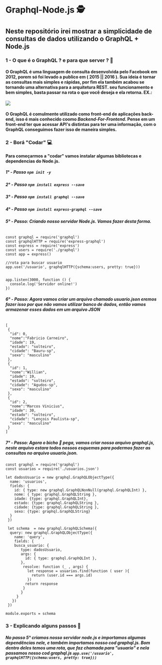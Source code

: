 # Graphql-Node.js 🕵️ 
## Neste repositório irei mostrar a simplicidade de consultas de dados utilizando o GraphQL + Node.js
### 1 - O que é o GraphQL ? e para que server ? 🤷‍
#### O GraphQL é uma linguagem de consulta desenvolvida pelo Facebook em 2012, porem só foi levado a publico em ( 2015 || 2016 ). Sua ideia é tornar as consultas mais simples e rápidas, por fim ela também acabou se tornando uma alternativa para a arquitetura REST. seu funcionamento e bem simples, basta passar na rota o que você deseja e ela retorna. EX.: 
<img src="https://assets.digitalocean.com/ghost/2019/03/graphql-api.gif">

#### O GraphQL é comulmente utilizado como front-end de aplicações back-end, isso é mais conhecido coomo *Backend-For-Frontend*. Pense em um front-end ter que acessar API's distintas para ter uma informação, com o GraphQL conseguimos fazer isso de maneira simples. 

### 2 - Borá "Codar" 💻
#### Para começarmos a "codar" vamos instalar algumas bibliotecas e dependencias do Node.js.
##### 1° - Passo `npm init -y`
##### 2° - Passo `npm install express --save`
##### 3° - Passo `npm install graphql --save`
##### 4° - Passo `npm install express-graphql --save`
##### 5° - Passo: Criando nosso servidor *Node.js*. Vamos fazer desta forma.
```

const graphql = require('graphql')
const graphqlHTTP = require('express-graphql')
const express = require('express')
const users = require('./graphql')
const app = express()

//rota para buscar usuario 
app.use('/usuario', graphqlHTTP({schema:users, pretty: true}))


app.listen(3000, function () {
  console.log('Servidor online!')
})

```

##### 6° - Passo: Agora vamos criar um arquivo chamado *usuario.json* eremos fazer isso por que não vamos utilizar banco de dados, então vamos armazenar esses dados em um arquivo *JSON*
```

[
 {
  "id": 0,
  "nome":"Fabricio Carneiro",
  "idade": 19,
  "estado": "solteiro",
  "cidade": "Bauru-sp",
  "sexo": "masculino"
 },
 {
  "id": 1,
  "nome":"Willian",
  "idade": 19,
  "estado": "solteiro",
  "cidade": "Agudos-sp",
  "sexo": "masculino"
 },
 {
  "id": 2,
  "nome":"Marcos Vinicius",
  "idade": 30,
  "estado": "solteiro",
  "cidade": "Lençois Paulista-sp",
  "sexo": "masculino"
 }
]

```

##### 7° - Passo: Agora o bicho 🐶 pega, vamos criar nosso arquivo *graphql.js*, neste arquivo estara todos nossos esquemas para podermos fazer as consultas no arquivo *usuario.json*. 

```
const graphql = require('graphql')
const usuarios = require('./usuarios.json')

let dadosUsuario = new graphql.GraphQLObjectType({
  name: 'usuarios',
  fields: {
    id: { type: new graphql.GraphQLNonNull(graphql.GraphQLInt) },
    nome: { type: graphql.GraphQLString },
    idade: {type: graphql.GraphQLInt}, 
    estado: {type: graphql.GraphQLString },
    cidade: {type: graphql.GraphQLString },
    sexo: {type: graphql.GraphQLString}
  }
 })
 
 let schema  = new graphql.GraphQLSchema({
  query: new graphql.GraphQLObjectType({
    name: 'query',
    fields: {
    busca_usuario: {
       type: dadosUsuario,
       args: {
         id: { type: graphql.GraphQLInt },
       },
        resolve: function (_ , args) {
          let response = usuarios.find(function ( user ){
            return (user.id === args.id)
          })
         return response
        }
       }
     }
   })
 })
  
module.exports = schema 

```

### 3 - Explicando alguns passos 🏃‍
##### No passo 5° criamos nosso servidor *node.js* e importamos algumas dependências nele, e também importamos nosso cod *graphql.js*. Bom dentro deles temos uma rota, que faz chamada para "usuario" e nela passamos nosso cod *graphql.js* `app.use('/usuario', graphqlHTTP({schema:users, pretty: true})) `

